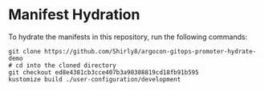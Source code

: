 # Manifest Hydration

To hydrate the manifests in this repository, run the following commands:

```shell
git clone https://github.com/Shirly8/argocon-gitops-promoter-hydrate-demo
# cd into the cloned directory
git checkout ed8e4381cb3cce407b3a90308819cd18fb91b595
kustomize build ./user-configuration/development
```
